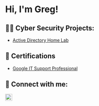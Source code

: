 <h1>Hi, I'm Greg!

  <h2>👨‍💻 Cyber Security Projects:</h2>

  - [Active Directory Home Lab](https://github.com/joshmadakor1/Algorithms-Practice)

<h2>📃  Certifications</h2>

- [Google IT Support Professional](https://www.youtube.com/watch?v=a83ASGn_V_s)


<h2> 🤳 Connect with me:</h2>

[<img align="left" alt="JoshMadakor | LinkedIn" width="22px" src="https://cdn.jsdelivr.net/npm/simple-icons@v3/icons/linkedin.svg" />][linkedin]

[linkedin]: https://linkedin.com/in/greg--muller

